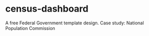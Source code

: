 # census-dashboard
A free Federal Government template design. Case study: National Population Commission
